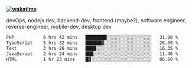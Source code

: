 **[![wakatime](https://wakatime.com/badge/user/87646243-158a-4241-a3cb-668e1fa2dbb8.svg)](https://wakatime.com/@87646243-158a-4241-a3cb-668e1fa2dbb8?style=plastic)**


devOps, nodejs dev, backend-dev, frontend (maybe?), software engineer, reverse-engineer, mobile-dev, desktop dev

<!--START_SECTION:waka-->

```txt
PHP           6 hrs 42 mins   ████████░░░░░░░░░░░░░░░░░   31.90 %
TypeScript    5 hrs 32 mins   ██████▓░░░░░░░░░░░░░░░░░░   26.39 %
Text          3 hrs 26 mins   ████░░░░░░░░░░░░░░░░░░░░░   16.35 %
JavaScript    2 hrs 24 mins   ███░░░░░░░░░░░░░░░░░░░░░░   11.46 %
HTML          1 hr 23 mins    █▓░░░░░░░░░░░░░░░░░░░░░░░   06.60 %
```

<!--END_SECTION:waka-->
